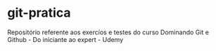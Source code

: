 # git-pratica
Repositório referente aos exercíos e testes do curso Dominando Git e Github - Do iniciante ao expert - Udemy
